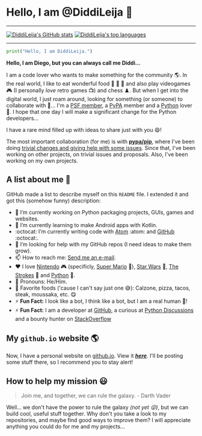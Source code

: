 # Hello, I am @DiddiLeija :wave:

***

[![DiddiLeija's GitHub stats](https://github-readme-stats.vercel.app/api?username=DiddiLeija&theme=merko&show_icons=true&include_all_commits=true)](https://github.com/anuraghazra/github-readme-stats) [![DiddiLeija's top languages](https://github-readme-stats.vercel.app/api/top-langs/?username=DiddiLeija&theme=merko&layout=compact&show_icons=true)](https://github.com/anuraghazra/github-readme-stats)

<!---
Ah, if this changes in the future, I became an A++ in the GitHub stats.

Date: 01/10/2022
--->

***

```python
print("Hello, I am DiddiLeija.")
```

**Hello, I am Diego, but you can always call me Diddi...**

I am a code lover who wants to make something for the community :earth_americas:. In the real world, I like to eat wonderful food :pizza:
:cut_of_meat: :taco: and also play videogames :video_game: (I personally _love_ retro games :tv:) and chess :chess_pawn:.
But when I get into the digital world, I just roam around, looking for something (or someone) to collaborate with :thinking:... I'm a 
[PSF member](http://python.org/users/DiddiLeija), a [PyPA](https://pypa.io) member and a [Python](http://python.org) lover :snake:. I hope that one day I will
make a significant change for the Python developers...

I have a rare mind filled up with ideas to share just with you :smile:!

<!---
Is this an easter egg? Yes, it is!

These are some "thank you, folks" messages.

The PyPA gave me my first developer opportunity in Pip. Thanks!
https://github.com/pypa/pip/blob/9cf35b25e25a47b41480d5b2dc82b8ebd1eeb6a0/AUTHORS.txt#L193

Thea Flowers, and the Nox team, also helped me a lot to grow!
https://github.com/theacodes/nox/graphs/contributors
--->

The most important collaboration (for me) is with **[pypa/pip](https://github.com/pypa/pip)**, where I've been doing
[trivial changes and giving help with some issues](https://github.com/pypa/pip/issues?q=author%3ADiddiLeija). Since that, I've been
working on other projects, on trivial issues and proposals. Also, I've been working on my own projects.

## A list about me :memo:

GitHub made a list to describe myself on this `README` file. I extended it and got this (somehow funny) description:

- :telescope: I’m currently working on Python packaging projects, GUIs, games and websites.
- :seedling: I’m currently learning to make Android apps with Kotlin.
- :octocat: I’m currently writing code with [Atom](http://atom.io) :atom: and [GitHub](http://github.com) :octocat:.
- :thinking: I’m looking for help with my GitHub repos \(I need ideas to make them grow\).
- :mailbox: How to reach me: [Send me an e-mail](mailto:dr01191115@gmail.com).
- :heart: I love [Nintendo](http://nintendo.com) :video_game: \(specificly, [Super Mario](http://mario.nintendo.com) :mushroom:\), [Star Wars](https://starwars.com) :movie_camera:, [The Strokes](https://en.wikipedia.org/wiki/The_Strokes) :guitar: and [Python](http://python.org) :snake:.
- :man: Pronouns: He/Him.
- :fork_and_knife: Favorite foods ('cause I can't say just one :sweat_smile:): Calzone, pizza, tacos, steak, moussaka, etc. :yum:
- :zap: **Fun Fact:** I look like a bot, I think like a bot, but I am a real human :man:!
- :zap: **Fun Fact:** I am a developer at [GitHub](https://github.com), a curious at [Python Discussions](https://discuss.python.org) and a bounty hunter on [StackOverflow](http://stackoverflow.com)

## My `github.io` website :earth_americas:

Now, I have a personal website on [github.io](http://github.io). View it _**[here](http://DiddiLeija.github.io)**_. I'll be posting some stuff there, so I recommend you to
stay alert!

## How to help my mission :smiley:

> Join me, and together, we can rule the galaxy.
> \- Darth Vader

Well... we don't have the power to rule the galaxy _(not yet :stuck_out_tongue_winking_eye:)_, but we can build cool, useful stuff together. Why don't you take a look to my
repositories, and maybe find good ways to improve them? I will appreciate anything you could do for me and my projects...

<!---
DiddiLeija/DiddiLeija is a ✨ special ✨ repository because its `README.md` (this file) appears on your GitHub profile.
You can click the Preview link to take a look at your changes.
--->

